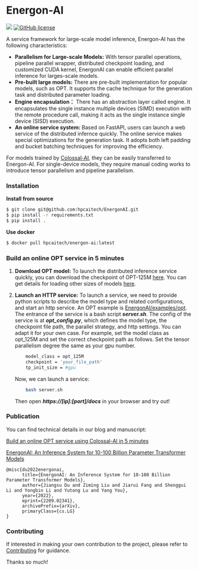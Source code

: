 <!-- <div  align="center">    
    <img src="https://user-images.githubusercontent.com/12018307/170214566-b611b131-fff1-41c0-9447-786a8a6f0bac.png" width = "600" height = "148" alt="Architecture" align=center />
</div> -->
# Energon-AI

![](https://img.shields.io/badge/Made%20with-ColossalAI-blueviolet?style=flat)
[![GitHub license](https://img.shields.io/github/license/hpcaitech/FastFold)](https://github.com/hpcaitech/ColossalAI-Inference/blob/main/LICENSE)

A service framework for large-scale model inference, Energon-AI has the following characteristics:

- **Parallelism for Large-scale Models:** With tensor parallel operations, pipeline parallel wrapper, distributed checkpoint loading, and customized CUDA kernel, EnergonAI can enable efficient parallel inference for larges-scale models.
- **Pre-built large models:** There are pre-built implementation for popular models, such as OPT. It supports the cache technique for the generation task and distributed parameter loading.
- **Engine encapsulation：** There has an abstraction layer called engine. It encapsulates the single instance multiple devices (SIMD) execution with the remote procedure call, making it acts as the single instance single device (SISD) execution.
- **An online service system:** Based on FastAPI, users can launch a web service of the distributed infernce quickly. The online service makes special optimizations for the generation task. It adopts both left padding and bucket batching techniques for improving the efficiency.

For models trained by [Colossal-AI](https://github.com/hpcaitech/ColossalAI), they can be easily transferred to Energon-AI.
For single-device models, they require manual coding works to introduce tensor parallelism and pipeline parallelism.


### Installation
**Install from source**
``` bash
$ git clone git@github.com:hpcaitech/EnergonAI.git
$ pip install -r requirements.txt
$ pip install .
```
**Use docker**
``` bash
$ docker pull hpcaitech/energon-ai:latest
```


### Build an online OPT service in 5 minutes

1. **Download OPT model:**
  To launch the distributed inference service quickly, you can download the checkpoint of OPT-125M [here](https://huggingface.co/patrickvonplaten/opt_metaseq_125m/blob/main/model/restored.pt). You can get details for loading other sizes of models [here](https://github.com/hpcaitech/EnergonAI/tree/main/examples/opt/script).

2. **Launch an HTTP service:**
To launch a service, we need to provide python scripts to describe the model type and related configurations, and start an http service.
An OPT example is [EnergonAI/examples/opt](https://github.com/hpcaitech/EnergonAI/tree/main/examples/opt).  
The entrance of the service is a bash script ***server.sh***.
The config of the service is at ***opt_config.py***, which defines the model type, the checkpoint file path, the parallel strategy, and http settings. You can adapt it for your own case.
For example, set the model class as opt_125M and set the correct checkpoint path as follows. Set the tensor parallelism degree the same as your gpu number.
    ```bash
        model_class = opt_125M
        checkpoint = 'your_file_path'
        tp_init_size = #gpu
    ```
    Now, we can launch a service:

    ```bash
        bash server.sh
    ```

    Then open ***https://[ip]:[port]/docs*** in your browser and try out!



### Publication
You can find technical details in our blog and manuscript:

[Build an online OPT service using Colossal-AI in 5 minutes](https://www.colossalai.org/docs/advanced_tutorials/opt_service/)

[EnergonAI: An Inference System for 10-100 Billion Parameter Transformer Models](https://arxiv.org/pdf/2209.02341.pdf)

```
@misc{du2022energonai, 
      title={EnergonAI: An Inference System for 10-100 Billion Parameter Transformer Models}, 
      author={Jiangsu Du and Ziming Liu and Jiarui Fang and Shenggui Li and Yongbin Li and Yutong Lu and Yang You},
      year={2022},
      eprint={2209.02341},
      archivePrefix={arXiv},
      primaryClass={cs.LG}
}
```

### Contributing

If interested in making your own contribution to the project, please refer to [Contributing](./CONTRIBUTING.md) for guidance.

Thanks so much!